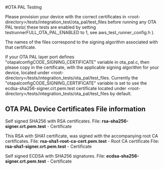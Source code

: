#OTA PAL Testing

Please provision your device with the correct certificates in \<root-directory\>/tests/integration_test/ota_pal/test_files before running any OTA PAL tests( these tests are enabled by setting testrunnerFULL_OTA_PAL_ENABLED to 1, see aws_test_runner_config.h ).

The names of the files correspond to the signing algorithm associated with that certificate.

If your OTA PAL layer port defines "otapalconfigCODE_SIGNING_CERTIFICATE" variable in ota_pal.c, then please copy in the certificate, with the applicable signing algorithm for your device, located under \<root-directory\>/tests/integration_tests/ota_pal/test_files. Currently the "otapalconfigCODE_SIGNING_CERTIFICATE" variable is set to use the ecdsa-sha256-signer.crt.pem.test certificate located under \<root-directory\>/tests/integration_tests/ota_pal/test_files by default.

## OTA PAL Device Certificates File information

Self signed SHA256 with RSA certificates.
   File: **rsa-sha256-signer.crt.pem.test** - Certificate

This RSA with SHA1 certificate, was signed with the accompanying root CA certificates.
   File: **rsa-sha1-root-ca-cert.pem.test** - Root CA certificate
   File: **rsa-sha1-signer.crt.pem.test** - Certificate

Self signed ECDSA with SHA256 signatures.
   File: **ecdsa-sha256-signer.crt.pem.test** - Certificate
